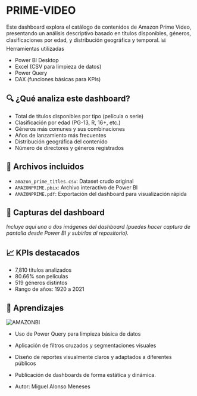 # PRIME-VIDEO
Este dashboard explora el catálogo de contenidos de Amazon Prime Video, presentando un análisis descriptivo basado en títulos disponibles, géneros, clasificaciones por edad, y distribución geográfica y temporal.
📊 Herramientas utilizadas

- Power BI Desktop
- Excel (CSV para limpieza de datos)
- Power Query
- DAX (funciones básicas para KPIs)

## 🔍 ¿Qué analiza este dashboard?

- Total de títulos disponibles por tipo (película o serie)
- Clasificación por edad (PG-13, R, 16+, etc.)
- Géneros más comunes y sus combinaciones
- Años de lanzamiento más frecuentes
- Distribución geográfica del contenido
- Número de directores y géneros registrados

## 📁 Archivos incluidos

- `amazon_prime_titles.csv`: Dataset crudo original
- `AMAZONPRIME.pbix`: Archivo interactivo de Power BI
- `AMAZONPRIME.pdf`: Exportación del dashboard para visualización rápida

## 🚀 Capturas del dashboard

*Incluye aquí una o dos imágenes del dashboard (puedes hacer captura de pantalla desde Power BI y subirlas al repositorio).*

## 📈 KPIs destacados

- 7,810 títulos analizados
- 80.66% son películas
- 519 géneros distintos
- Rango de años: 1920 a 2021

## 🧠 Aprendizajes
![AMAZONBI](https://github.com/user-attachments/assets/c1312e7f-7fb0-42fd-ae00-823a3c492a4c)


- Uso de Power Query para limpieza básica de datos
- Aplicación de filtros cruzados y segmentaciones visuales
- Diseño de reportes visualmente claros y adaptados a diferentes públicos
- Publicación de dashboards de forma estática y dinámica.

- Autor: Miguel Alonso Meneses
